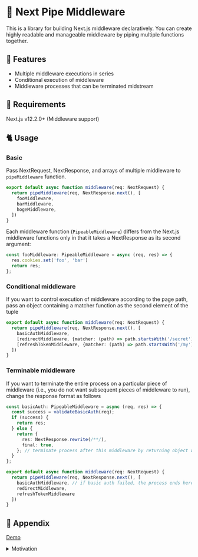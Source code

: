 # 🧵 Next Pipe Middleware

This is a library for building Next.js middleware declaratively.
You can create highly readable and manageable middleware by piping multiple functions together.


## 🌟 Features
- Multiple middleware executions in series
- Conditional execution of middleware
- Middleware processes that can be terminated midstream

## 🔏 Requirements
Next.js v12.2.0+ (Middleware support)

## 🐈 Usage

### Basic
Pass NextRequest, NextResponse, and arrays of multiple middleware to `pipeMiddleware` function.

```ts
export default async function middleware(req: NextRequest) {
  return pipeMiddleware(req, NextResponse.next(), [
    fooMiddleware,
    barMiddleware,
    hogeMiddleware,
  ])
}
```

Each middleware function (`PipeableMiddleware`) differs from the Next.js middleware functions only in that it takes a NextResponse as its second argument:

```ts
const fooMiddleware: PipeableMiddleware = async (req, res) => {
  res.cookies.set('foo', 'bar')
  return res;
};
```

### Conditional middleware
If you want to control execution of middleware according to the page path, pass an object containing a matcher function as the second element of the tuple

```ts
export default async function middleware(req: NextRequest) {
  return pipeMiddleware(req, NextResponse.next(), [
    basicAuthMiddleware,
    [redirectMiddleware, {matcher: (path) => path.startsWith('/secret')}],
    [refreshTokenMiddleware, {matcher: (path) => path.startsWith('/my')}],
  ])
}
```

### Terminable middleware
If you want to terminate the entire process on a particular piece of middleware (i.e., you do not want subsequent pieces of middleware to run), change the response format as follows

```ts
const basicAuth: PipeableMiddleware = async (req, res) => {
  const success = validateBasicAuth(req);
  if (success) {
    return res;
  } else {
    return {
      res: NextResponse.rewrite(/**/),
      final: true,
    }; // terminate process after this middleware by returning object with `final: true` and `res`
  }
};

export default async function middleware(req: NextRequest) {
  return pipeMiddleware(req, NextResponse.next(), [
    basicAuthMiddleware, // if basic auth failed, the process ends here.
    redirectMiddleware,
    refreshTokenMiddleware
  ])
}
```


## 📖 Appendix

[Demo](https://codesandbox.io/s/next-pipe-middleware-w9rvlh?file=/middleware.ts)

<details>
<summary>Motivation</summary>

If you want to implement the following at the middleware file:
- Applying Basic-auth, if it fails, **terminates** at that point.
- If user access to specific page, redirect and **terminates** at that point.
- Refresh the authentication token.

Without this library, you would have to write codes like this:
```ts
export default async function middleware(req: NextRequest) {
  const res = NextResponse.next()
  const success = await basicAuthMiddleware(req, res);
  if (!success) {
    return res;
  }

  if (req.url.startsWith('/secret')) {
    const [shouldRedirect, redirectRes] = await redirectMiddleware(req, res);
    if (shouldRedirect) {
      return redirectRes;
    }
  }

  if (req.url.startsWith('/my')) {
    await refreshTokenMiddleware(req, res);
  }
  return res;
}
```

It is difficult to know what kind of process the middleware consists of, because it is necessary to check whether the process should be terminated depending on the response, or whether it should be executed according to the path, etc.

This library allows you to write what you want to do declaratively and readably as above.
</details>